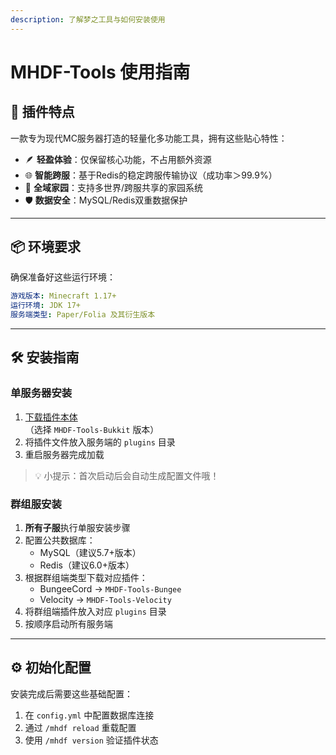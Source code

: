 ```yaml
---
description: 了解梦之工具与如何安装使用
---
```


# MHDF-Tools 使用指南

## 🌟 插件特点
一款专为现代MC服务器打造的轻量化多功能工具，拥有这些贴心特性：
- 🪶 **轻盈体验**：仅保留核心功能，不占用额外资源
- 🌐 **智能跨服**：基于Redis的稳定跨服传输协议（成功率＞99.9%）
- 🏡 **全域家园**：支持多世界/跨服共享的家园系统
- 🛡 **数据安全**：MySQL/Redis双重数据保护

---

## 📦 环境要求
确保准备好这些运行环境：
```yaml
游戏版本: Minecraft 1.17+
运行环境: JDK 17+
服务端类型: Paper/Folia 及其衍生版本
```

---

## 🛠 安装指南

### 单服务器安装
1. [下载插件本体](https://github.com/MHDFCraft/MHDF-Tools/releases)  
   （选择 `MHDF-Tools-Bukkit` 版本）
2. 将插件文件放入服务端的 `plugins` 目录
3. 重启服务器完成加载

> 💡 小提示：首次启动后会自动生成配置文件哦！

### 群组服安装
1. **所有子服**执行单服安装步骤
2. 配置公共数据库：
   - MySQL（建议5.7+版本）
   - Redis（建议6.0+版本）
3. 根据群组端类型下载对应插件：
   - BungeeCord → `MHDF-Tools-Bungee`
   - Velocity → `MHDF-Tools-Velocity`
4. 将群组端插件放入对应 `plugins` 目录
5. 按顺序启动所有服务端

---

## ⚙️ 初始化配置
安装完成后需要这些基础配置：
1. 在 `config.yml` 中配置数据库连接
2. 通过 `/mhdf reload` 重载配置
3. 使用 `/mhdf version` 验证插件状态

